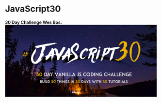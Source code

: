 # JavaScript30
 <strong>30 Day Challenge Wes Bos.</strong><br>
<img src="capa.png" width = "500px" align = "center"> 
